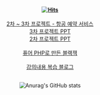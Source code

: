 #### <div align=center>[![Hits](https://hits.seeyoufarm.com/api/count/incr/badge.svg?url=https%3A%2F%2Fgithub.com%2FLDH1103&count_bg=%23A2DBEE&title_bg=%23EEA8CC&icon=github.svg&icon_color=%23E7E7E7&title=Hits&edge_flat=false)](https://hits.seeyoufarm.com)
</div>
<div align=center>
  <a href="https://github.com/PHP-506-airplane/PHP-506-airplane">2차 ~ 3차 프로젝트 - 항공 예약 서비스</a>
  <br>
  <a href="bit.ly/3KfqUAM">3차 프로젝트 PPT</a>
  <br>
  <a href="bit.ly/44L9K6z">2차 프로젝트 PPT</a>
  <br>
  <br>
  <a href="http://ldh1103.dothome.co.kr/blackjack.php">퓨어 PHP로 만든 블랙잭</a>
  <br>
  <br>
  <a href="https://ldh1123.tistory.com/">강의내용 복습 블로그</a>
  <br>
  <br>
  
  ![Anurag's GitHub stats](https://github-readme-stats.vercel.app/api?username=LDH1103&show_icons=true&theme=dracula)
</div>

